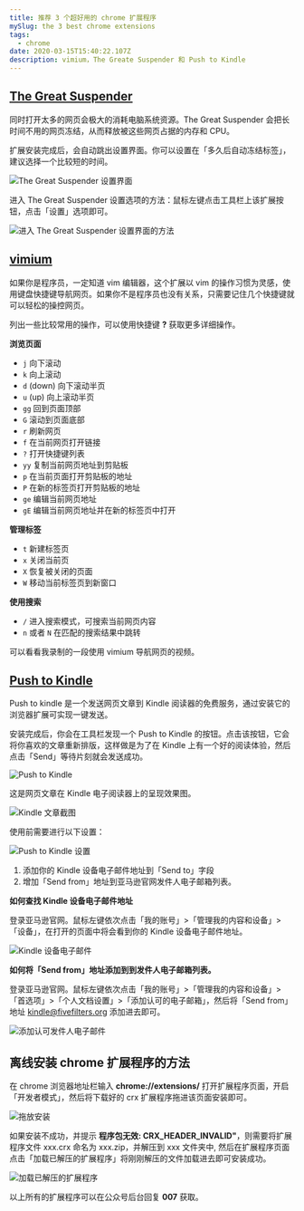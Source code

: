 ```yaml
---
title: 推荐 3 个超好用的 chrome 扩展程序
mySlug: the 3 best chrome extensions
tags:
  - chrome
date: 2020-03-15T15:40:22.107Z
description: vimium，The Greate Suspender 和 Push to Kindle
---
```

## [The Great Suspender](https://chrome.google.com/webstore/detail/the-great-suspender/klbibkeccnjlkjkiokjodocebajanakg?hl=en)

同时打开太多的网页会极大的消耗电脑系统资源。The Great Suspender 会把长时间不用的网页冻结，从而释放被这些网页占据的内存和 CPU。

扩展安装完成后，会自动跳出设置界面。你可以设置在「多久后自动冻结标签」，建议选择一个比较短的时间。

![The Great Suspender 设置界面](https://i.loli.net/2020/03/15/iZ8wxqdtM7KjGNm.png)

进入 The Great Suspender 设置选项的方法：鼠标左键点击工具栏上该扩展按钮，点击「设置」选项即可。

![进入 The Great Suspender 设置界面的方法](https://i.loli.net/2020/03/15/weyhN29suYt51xb.png)

## [vimium](http://vimium.github.io/)

如果你是程序员，一定知道 vim 编辑器，这个扩展以 vim 的操作习惯为灵感，使用键盘快捷键导航网页。如果你不是程序员也没有关系，只需要记住几个快捷键就可以轻松的操控网页。

列出一些比较常用的操作，可以使用快捷键 **?** 获取更多详细操作。

**浏览页面**

- `j` 向下滚动
- `k` 向上滚动
- `d` (down) 向下滚动半页
- `u` (up) 向上滚动半页
- `gg` 回到页面顶部
- `G` 滚动到页面底部
- `r` 刷新网页
- `f` 在当前网页打开链接
- `?` 打开快捷键列表
- `yy` 复制当前网页地址到剪贴板
- `p` 在当前页面打开剪贴板的地址
- `P` 在新的标签页打开剪贴板的地址
- `ge` 编辑当前网页地址
- `gE` 编辑当前网页地址并在新的标签页中打开

**管理标签**

- `t` 新建标签页
- `x` 关闭当前页
- `X` 恢复被关闭的页面
- `W` 移动当前标签页到新窗口

**使用搜索**

- `/` 进入搜索模式，可搜索当前网页内容
- `n` 或者 `N` 在匹配的搜索结果中跳转

可以看看我录制的一段使用 vimium 导航网页的视频。

## [Push to Kindle](https://chrome.google.com/webstore/detail/push-to-kindle/pnaiinchjaonopoejhknmgjingcnaloc)

Push to kindle 是一个发送网页文章到 Kindle 阅读器的免费服务，通过安装它的浏览器扩展可实现一键发送。

安装完成后，你会在工具栏发现一个 Push to Kindle 的按钮。点击该按钮，它会将你喜欢的文章重新排版，这样做是为了在 Kindle 上有一个好的阅读体验，然后点击「Send」等待片刻就会发送成功。

![Push to Kindle](https://i.loli.net/2020/03/15/xoGy5DTtWsClO2R.gif)

这是网页文章在 Kindle 电子阅读器上的呈现效果图。

![Kindle 文章截图](https://i.loli.net/2020/03/15/vVgqzc5FKmndXyO.png)

使用前需要进行以下设置：

![Push to Kindle 设置](https://i.loli.net/2020/03/15/dcZMFAgK3HOXNEn.png)

1. 添加你的 Kindle 设备电子邮件地址到「Send to」字段
2. 增加「Send from」地址到亚马逊官网发件人电子邮箱列表。

**如何查找 Kindle 设备电子邮件地址**

登录亚马逊官网。鼠标左键依次点击「我的账号」>「管理我的内容和设备」>「设备」，在打开的页面中将会看到你的 Kindle 设备电子邮件地址。

![Kindle 设备电子邮件](https://i.loli.net/2020/03/15/JHr7cP2pSukxRI4.png)

**如何将「Send from」地址添加到到发件人电子邮箱列表。**

登录亚马逊官网。鼠标左键依次点击「我的账号」>「管理我的内容和设备」>「首选项」>「个人文档设置」>「添加认可的电子邮箱」，然后将「Send from」地址 kindle@fivefilters.org 添加进去即可。

![添加认可发件人电子邮件](https://i.loli.net/2020/03/15/QHRSLVmbtqa1Wxw.png)

## 离线安装 chrome 扩展程序的方法

在 chrome 浏览器地址栏输入 **chrome://extensions/** 打开扩展程序页面，开启「开发者模式」，然后将下载好的 crx 扩展程序拖进该页面安装即可。

![拖放安装](https://i.loli.net/2020/03/15/3kXE4NaMvS2ztHY.png)

如果安装不成功，并提示 **程序包无效: CRX_HEADER_INVALID"**，则需要将扩展程序文件 xxx.crx 命名为 xxx.zip，并解压到 xxx 文件夹中, 然后在扩展程序页面点击「加载已解压的扩展程序」将刚刚解压的文件加载进去即可安装成功。

![加载已解压的扩展程序](https://i.loli.net/2020/03/15/6ZFh9G2MquRP1Nx.gif)

以上所有的扩展程序可以在公众号后台回复 **007** 获取。
